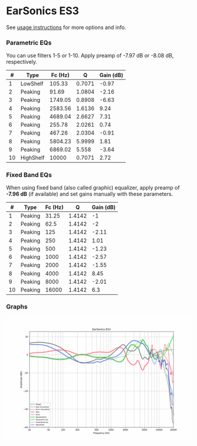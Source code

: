 # EarSonics ES3
See [usage instructions](https://github.com/jaakkopasanen/AutoEq#usage) for more options and info.

### Parametric EQs
You can use filters 1-5 or 1-10. Apply preamp of -7.97 dB or -8.08 dB, respectively.

|   # | Type      |   Fc (Hz) |      Q |   Gain (dB) |
|-----|-----------|-----------|--------|-------------|
|   1 | LowShelf  |    105.33 | 0.7071 |       -0.97 |
|   2 | Peaking   |     91.69 | 1.0804 |       -2.16 |
|   3 | Peaking   |   1749.05 | 0.8908 |       -6.63 |
|   4 | Peaking   |   2583.56 | 1.6136 |        9.24 |
|   5 | Peaking   |   4689.04 | 2.6627 |        7.31 |
|   6 | Peaking   |    255.78 | 2.0261 |        0.74 |
|   7 | Peaking   |    467.26 | 2.0304 |       -0.91 |
|   8 | Peaking   |   5804.23 | 5.9999 |        1.81 |
|   9 | Peaking   |   6869.02 | 5.558  |       -3.64 |
|  10 | HighShelf |  10000    | 0.7071 |        2.72 |

### Fixed Band EQs
When using fixed band (also called graphic) equalizer, apply preamp of **-7.96 dB** (if available) and set gains manually with these parameters.

|   # | Type    |   Fc (Hz) |      Q |   Gain (dB) |
|-----|---------|-----------|--------|-------------|
|   1 | Peaking |     31.25 | 1.4142 |       -1    |
|   2 | Peaking |     62.5  | 1.4142 |       -2    |
|   3 | Peaking |    125    | 1.4142 |       -2.11 |
|   4 | Peaking |    250    | 1.4142 |        1.01 |
|   5 | Peaking |    500    | 1.4142 |       -1.23 |
|   6 | Peaking |   1000    | 1.4142 |       -2.57 |
|   7 | Peaking |   2000    | 1.4142 |       -1.55 |
|   8 | Peaking |   4000    | 1.4142 |        8.45 |
|   9 | Peaking |   8000    | 1.4142 |       -2.01 |
|  10 | Peaking |  16000    | 1.4142 |        6.3  |

### Graphs
![](./EarSonics%20ES3.png)
